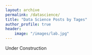 ```yaml
---
layout: archive
permalink: /datascience/
title: "Data Science Posts by Tages"
author_profile: true
header:
    image: "/images/lab.jpg"
---
```


Under Construction
